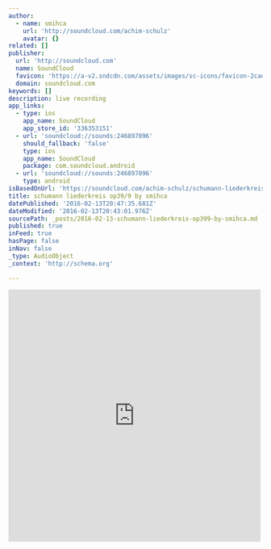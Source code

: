 ```yaml
---
author:
  - name: smihca
    url: 'http://soundcloud.com/achim-schulz'
    avatar: {}
related: []
publisher:
  url: 'http://soundcloud.com'
  name: SoundCloud
  favicon: 'https://a-v2.sndcdn.com/assets/images/sc-icons/favicon-2cadd14b.ico'
  domain: soundcloud.com
keywords: []
description: live recording
app_links:
  - type: ios
    app_name: SoundCloud
    app_store_id: '336353151'
  - url: 'soundcloud://sounds:246897096'
    should_fallback: 'false'
    type: ios
    app_name: SoundCloud
    package: com.soundcloud.android
  - url: 'soundcloud://sounds:246897096'
    type: android
isBasedOnUrl: 'https://soundcloud.com/achim-schulz/schumann-liederkreis-op399'
title: schumann liederkreis op39/9 by smihca
datePublished: '2016-02-13T20:47:35.681Z'
dateModified: '2016-02-13T20:43:01.976Z'
sourcePath: _posts/2016-02-13-schumann-liederkreis-op399-by-smihca.md
published: true
inFeed: true
hasPage: false
inNav: false
_type: AudioObject
_context: 'http://schema.org'

---
```

<iframe src="https://cdn.embedly.com/widgets/media.html?src=https%3A%2F%2Fw.soundcloud.com%2Fplayer%2F%3Fvisual%3Dtrue%26url%3Dhttp%253A%252F%252Fapi.soundcloud.com%252Ftracks%252F246897096%26show_artwork%3Dtrue&amp;url=https%3A%2F%2Fsoundcloud.com%2Fachim-schulz%2Fschumann-liederkreis-op399&amp;image=http%3A%2F%2Fi1.sndcdn.com%2Fartworks-000147032887-fkf6rh-t500x500.jpg&amp;key=b7d04c9b404c499eba89ee7072e1c4f7&amp;type=text%2Fhtml&amp;schema=soundcloud" width="500" height="500" scrolling="no" frameborder="0" allowfullscreen="allowfullscreen" style=""></iframe>